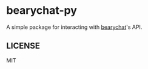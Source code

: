 # bearychat-py

A simple package for interacting with [bearychat][bc]'s API.

[bc]: http://bearychat.com


## LICENSE

MIT
